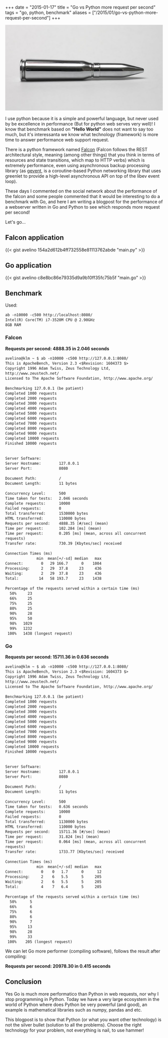 +++
date = "2015-01-17"
title = "Go vs Python more request per second"
tags = "go, python, benchmark"
aliases = ["/2015/01/go-vs-python-more-request-per-second"]
+++

![not everyt hing is nail, to use hammer](/silver-bullet.jpg#center)

I use python because it is a simple and powerful language, but never used by be excellence in performance (But for python web serves very well)! I know that benchmark based on **"Hello World"** does not want to say too much, but it's interessanta we know what technology (framework) is more time to answer performance web support request.

There is a python framework named [Falcon](http://falconframework.org) (Falcon follows the REST architectural style, meaning (among other things) that you think in terms of resources and state transitions, which map to HTTP verbs) which is extremely performance, even using asynchronous backup processing library (as [gevent](http://gevent.org), is a coroutine-based Python networking library that uses greenlet to provide a high-level asynchronous API on top of the libev event loop).

These days I commented on the social network about the performance of the falcon and some people commented that it would be interesting to do a benchmark with Go, and here I am writing a blogpost for the performance of a webserver written in Go and Python to see which responds more request per second!

Let's go...

## Falcon application

{{< gist avelino 154a2d612b4ff732558e81113762abde "main.py" >}}


## Go application

{{< gist avelino c8e8bc86e79335d9a9b10ff35fc75b5f "main.go" >}}


## Benchmark

Used:

```
ab -n10000 -c500 http://localhost:8080/
Intel(R) Core(TM) i7-3520M CPU @ 2.90GHz
8GB RAM
```

### Falcon

**Requests per second: 4888.35 in 2.046 seconds**

```
avelino@klm ~ $ ab -n10000 -c500 http://127.0.0.1:8080/
This is ApacheBench, Version 2.3 <$Revision: 1604373 $>
Copyright 1996 Adam Twiss, Zeus Technology Ltd, http://www.zeustech.net/
Licensed to The Apache Software Foundation, http://www.apache.org/

Benchmarking 127.0.0.1 (be patient)
Completed 1000 requests
Completed 2000 requests
Completed 3000 requests
Completed 4000 requests
Completed 5000 requests
Completed 6000 requests
Completed 7000 requests
Completed 8000 requests
Completed 9000 requests
Completed 10000 requests
Finished 10000 requests


Server Software:
Server Hostname:        127.0.0.1
Server Port:            8080

Document Path:          /
Document Length:        11 bytes

Concurrency Level:      500
Time taken for tests:   2.046 seconds
Complete requests:      10000
Failed requests:        0
Total transferred:      1530000 bytes
HTML transferred:       110000 bytes
Requests per second:    4888.35 [#/sec] (mean)
Time per request:       102.284 [ms] (mean)
Time per request:       0.205 [ms] (mean, across all concurrent requests)
Transfer rate:          730.39 [Kbytes/sec] received

Connection Times (ms)
              min  mean[+/-sd] median   max
Connect:        0   29 166.7      0    1004
Processing:     2   29  37.8     23     436
Waiting:        2   29  37.8     23     436
Total:         14   58 193.7     23    1438

Percentage of the requests served within a certain time (ms)
  50%     23
  66%     25
  75%     25
  80%     25
  90%     28
  95%     50
  98%   1029
  99%   1232
 100%   1438 (longest request)
```

### Go

**Requests per second: 15711.36 in 0.636 seconds**

```
avelino@klm ~ $ ab -n10000 -c500 http://127.0.0.1:8080/
This is ApacheBench, Version 2.3 <$Revision: 1604373 $>
Copyright 1996 Adam Twiss, Zeus Technology Ltd, http://www.zeustech.net/
Licensed to The Apache Software Foundation, http://www.apache.org/

Benchmarking 127.0.0.1 (be patient)
Completed 1000 requests
Completed 2000 requests
Completed 3000 requests
Completed 4000 requests
Completed 5000 requests
Completed 6000 requests
Completed 7000 requests
Completed 8000 requests
Completed 9000 requests
Completed 10000 requests
Finished 10000 requests


Server Software:
Server Hostname:        127.0.0.1
Server Port:            8080

Document Path:          /
Document Length:        11 bytes

Concurrency Level:      500
Time taken for tests:   0.636 seconds
Complete requests:      10000
Failed requests:        0
Total transferred:      1130000 bytes
HTML transferred:       110000 bytes
Requests per second:    15711.36 [#/sec] (mean)
Time per request:       31.824 [ms] (mean)
Time per request:       0.064 [ms] (mean, across all concurrent requests)
Transfer rate:          1733.77 [Kbytes/sec] received

Connection Times (ms)
              min  mean[+/-sd] median   max
Connect:        0    0   1.7      0      12
Processing:     2    6   5.5      5     205
Waiting:        2    6   5.5      5     205
Total:          4    7   6.4      5     205

Percentage of the requests served within a certain time (ms)
  50%      5
  66%      6
  75%      6
  80%      6
  90%      7
  95%     13
  98%     28
  99%     33
 100%    205 (longest request)
```

We can let Go more performer (compiling software), follows the result after compiling:

**Requests per second: 20978.30 in 0.415 seconds**

## Conclusion

Yes Go is much more performatico than Python in web requests, nor why I stop programming in Python. Today we have a very large ecosystem in the world of Python where does Python be very powerful (and good), an example is mathematical libraries such as numpy, pandas and etc.

This blogpost is to show that Python (or what you want other technology) is not the silver bullet (solution to all the problems). Choose the right technology for your problem, not everything is nail, to use hammer!
